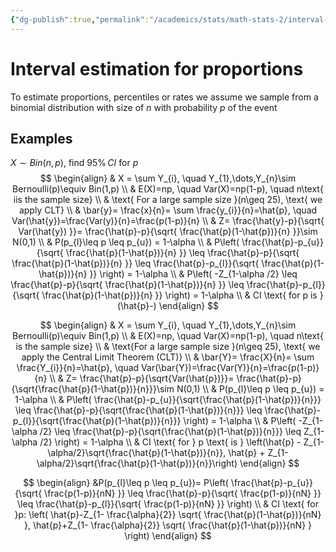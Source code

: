 ```yaml
---
{"dg-publish":true,"permalink":"/academics/stats/math-stats-2/interval-estimation-for-proportions/","created":"2025-02-27T20:01:28.930-05:00","updated":"2025-07-07T17:32:42.442-04:00"}
---
```


# Interval estimation for proportions
To estimate proportions, percentiles or rates we assume we sample from a binomial distribution with size of $n$ with probability $p$ of the event



## Examples
$X\sim Bin(n,p)$, find $95\% \,CI$ for $p$
$$
\begin{align}
 & X = \sum Y_{i}, \quad Y_{1},\dots,Y_{n}\sim Bernoulli(p)\equiv Bin(1,p) \\
 & E(X)=np, \quad Var(X)=np(1-p), \quad n\text{ iis the sample size} \\
 & \text{ For a large sample size }(n\geq 25), \text{ we apply CLT} \\
 & \bar{y}= \frac{x}{n}= \sum \frac{y_{i}}{n}=\hat{p}, \quad Var(\hat{y})=\frac{Var(y)}{n}=\frac{p(1-p)}{n} \\
 & Z= \frac{\hat{y}-p}{\sqrt{ Var(\hat{y}) }}= \frac{\hat{p}-p}{\sqrt{ \frac{\hat{p}(1-\hat{p})}{n} }}\sim N(0,1) \\
 & P(p_{l}\leq p \leq p_{u}) = 1-\alpha \\
 & P\left( \frac{\hat{p}-p_{u}}{\sqrt{ \frac{\hat{p}(1-\hat{p})}{n} }}  \leq \frac{\hat{p}-p}{\sqrt{ \frac{\hat{p}(1-\hat{p})}{n} }} \leq \frac{\hat{p}-p_{l}}{\sqrt{ \frac{\hat{p}(1-\hat{p})}{n} }} \right) = 1-\alpha \\ 
& P\left( -Z_{1-\alpha /2}  \leq \frac{\hat{p}-p}{\sqrt{ \frac{\hat{p}(1-\hat{p})}{n} }} \leq \frac{\hat{p}-p_{l}}{\sqrt{ \frac{\hat{p}(1-\hat{p})}{n} }} \right) = 1-\alpha \\
 & CI \text{ for p is }(\hat{p}-) 
\end{align}
$$

$$
\begin{align} & X = \sum Y_{i}, \quad Y_{1},\dots,Y_{n}\sim Bernoulli(p)\equiv Bin(1,p) \\ & E(X)=np, \quad Var(X)=np(1-p), \quad n\text{ is the sample size} \\ & \text{For a large sample size }(n\geq 25), \text{ we apply the Central Limit Theorem (CLT)} \\ & \bar{Y}= \frac{X}{n}= \sum \frac{Y_{i}}{n}=\hat{p}, \quad Var(\bar{Y})=\frac{Var(Y)}{n}=\frac{p(1-p)}{n} \\ & Z= \frac{\hat{p}-p}{\sqrt{Var(\hat{p})}}= \frac{\hat{p}-p}{\sqrt{\frac{\hat{p}(1-\hat{p})}{n}}}\sim N(0,1) \\ & P(p_{l}\leq p \leq p_{u}) = 1-\alpha \\ & P\left( \frac{\hat{p}-p_{u}}{\sqrt{\frac{\hat{p}(1-\hat{p})}{n}}} \leq \frac{\hat{p}-p}{\sqrt{\frac{\hat{p}(1-\hat{p})}{n}}} \leq \frac{\hat{p}-p_{l}}{\sqrt{\frac{\hat{p}(1-\hat{p})}{n}}} \right) = 1-\alpha \\ & P\left( -Z_{1-\alpha /2} \leq \frac{\hat{p}-p}{\sqrt{\frac{\hat{p}(1-\hat{p})}{n}}} \leq Z_{1-\alpha /2} \right) = 1-\alpha \\ & CI \text{ for } p \text{ is } \left(\hat{p} - Z_{1-\alpha/2}\sqrt{\frac{\hat{p}(1-\hat{p})}{n}}, \hat{p} + Z_{1-\alpha/2}\sqrt{\frac{\hat{p}(1-\hat{p})}{n}}\right) \end{align}
$$

$$
\begin{align}
 &P(p_{l}\leq p \leq p_{u})= P\left( \frac{\hat{p}-p_{u}}{\sqrt{ \frac{p(1-p)}{nN} }} \leq \frac{\hat{p}-p}{\sqrt{ \frac{p(1-p)}{nN} }} \leq \frac{\hat{p}-p_{l}}{\sqrt{ \frac{p(1-p)}{nN} }} \right) \\
 & CI \text{ for }p: \left( \hat{p}-Z_{1- \frac{\alpha}{2}} \sqrt{  \frac{\hat{p}(1-\hat{p})}{nN} }, \hat{p}+Z_{1- \frac{\alpha}{2}} \sqrt{  \frac{\hat{p}(1-\hat{p})}{nN} } \right)
\end{align}
$$

